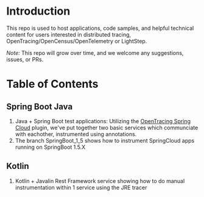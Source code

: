 # Introduction
This repo is used to host applications, code samples, and helpful technical content for users interested in distributed tracing, OpenTracing/OpenCensus/OpenTelemetry or LightStep.

*Note:* This repo will grow over time, and we welcome any suggestions, issues, or PRs.

# Table of Contents

## Spring Boot Java
1. Java + Spring Boot test applications: Utilizing the [OpenTracing Spring Cloud](https://github.com/opentracing-contrib/java-spring-cloud) plugin, we've put together two basic services which communciate with eachother, instrumented using annotations.
2. The branch SpringBoot_1_5 shows how to instrument SpringCloud apps running on SpringBoot 1.5.X

## Kotlin
1. Kotlin + Javalin Rest Framework service showing how to do manual instrumentation within 1 service using the JRE tracer

